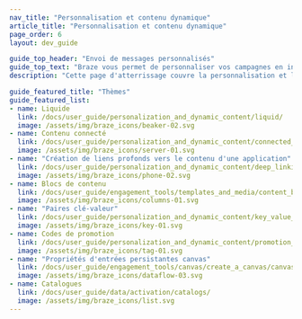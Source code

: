 ```yaml
---
nav_title: "Personnalisation et contenu dynamique"
article_title: "Personnalisation et contenu dynamique"
page_order: 6
layout: dev_guide

guide_top_header: "Envoi de messages personnalisés"
guide_top_text: "Braze vous permet de personnaliser vos campagnes en insérant dans les messages des informations spécifiques à l'utilisateur, telles que son nom."
description: "Cette page d'atterrissage couvre la personnalisation et le contenu dynamique chez Braze, y compris Liquid, Connected Content, les liens profonds, les blocs de contenu, les codes de promotion, et plus encore."

guide_featured_title: "Thèmes"
guide_featured_list:
- name: Liquide
  link: /docs/user_guide/personalization_and_dynamic_content/liquid/
  image: /assets/img/braze_icons/beaker-02.svg
- name: Contenu connecté
  link: /docs/user_guide/personalization_and_dynamic_content/connected_content/
  image: /assets/img/braze_icons/server-01.svg
- name: "Création de liens profonds vers le contenu d'une application"
  link: /docs/user_guide/personalization_and_dynamic_content/deep_linking_to_in-app_content/
  image: /assets/img/braze_icons/phone-02.svg
- name: Blocs de contenu
  link: /docs/user_guide/engagement_tools/templates_and_media/content_blocks/
  image: /assets/img/braze_icons/columns-01.svg
- name: "Paires clé-valeur"
  link: /docs/user_guide/personalization_and_dynamic_content/key_value_pairs/
  image: /assets/img/braze_icons/key-01.svg
- name: Codes de promotion
  link: /docs/user_guide/personalization_and_dynamic_content/promotion_codes/
  image: /assets/img/braze_icons/tag-01.svg
- name: "Propriétés d'entrées persistantes canvas"
  link: /docs/user_guide/engagement_tools/canvas/create_a_canvas/canvas_entry_properties_event_properties/canvas_persistent_entry_properties/
  image: /assets/img/braze_icons/dataflow-03.svg
- name: Catalogues
  link: /docs/user_guide/data/activation/catalogs/
  image: /assets/img/braze_icons/list.svg
---
```


<br>

[31]:https://docs.shopify.com/themes/liquid/tags/variable-tags
[32]:https://docs.shopify.com/themes/liquid/tags/iteration-tags
[37]:#accounting-for-null-attribute-values
